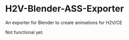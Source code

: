 # H2V-Blender-ASS-Exporter
An exporter for Blender to create animations for H2V/CE

Not functional yet.